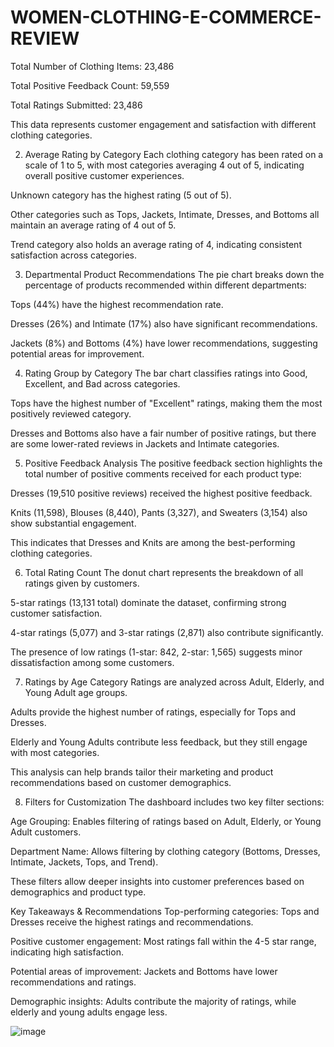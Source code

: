 # WOMEN-CLOTHING-E-COMMERCE-REVIEW
Total Number of Clothing Items: 23,486

Total Positive Feedback Count: 59,559

Total Ratings Submitted: 23,486

This data represents customer engagement and satisfaction with different clothing categories.

2. Average Rating by Category
Each clothing category has been rated on a scale of 1 to 5, with most categories averaging 4 out of 5, indicating overall positive customer experiences.

Unknown category has the highest rating (5 out of 5).

Other categories such as Tops, Jackets, Intimate, Dresses, and Bottoms all maintain an average rating of 4 out of 5.

Trend category also holds an average rating of 4, indicating consistent satisfaction across categories.

3. Departmental Product Recommendations
The pie chart breaks down the percentage of products recommended within different departments:

Tops (44%) have the highest recommendation rate.

Dresses (26%) and Intimate (17%) also have significant recommendations.

Jackets (8%) and Bottoms (4%) have lower recommendations, suggesting potential areas for improvement.

4. Rating Group by Category
The bar chart classifies ratings into Good, Excellent, and Bad across categories.

Tops have the highest number of "Excellent" ratings, making them the most positively reviewed category.

Dresses and Bottoms also have a fair number of positive ratings, but there are some lower-rated reviews in Jackets and Intimate categories.

5. Positive Feedback Analysis
The positive feedback section highlights the total number of positive comments received for each product type:

Dresses (19,510 positive reviews) received the highest positive feedback.

Knits (11,598), Blouses (8,440), Pants (3,327), and Sweaters (3,154) also show substantial engagement.

This indicates that Dresses and Knits are among the best-performing clothing categories.

6. Total Rating Count
The donut chart represents the breakdown of all ratings given by customers.

5-star ratings (13,131 total) dominate the dataset, confirming strong customer satisfaction.

4-star ratings (5,077) and 3-star ratings (2,871) also contribute significantly.

The presence of low ratings (1-star: 842, 2-star: 1,565) suggests minor dissatisfaction among some customers.

7. Ratings by Age Category
Ratings are analyzed across Adult, Elderly, and Young Adult age groups.

Adults provide the highest number of ratings, especially for Tops and Dresses.

Elderly and Young Adults contribute less feedback, but they still engage with most categories.

This analysis can help brands tailor their marketing and product recommendations based on customer demographics.

8. Filters for Customization
The dashboard includes two key filter sections:

Age Grouping: Enables filtering of ratings based on Adult, Elderly, or Young Adult customers.

Department Name: Allows filtering by clothing category (Bottoms, Dresses, Intimate, Jackets, Tops, and Trend).

These filters allow deeper insights into customer preferences based on demographics and product type.

Key Takeaways & Recommendations
Top-performing categories: Tops and Dresses receive the highest ratings and recommendations.

Positive customer engagement: Most ratings fall within the 4-5 star range, indicating high satisfaction.

Potential areas of improvement: Jackets and Bottoms have lower recommendations and ratings.

Demographic insights: Adults contribute the majority of ratings, while elderly and young adults engage less.

![image](https://github.com/user-attachments/assets/d18f46da-8a12-4b0c-a290-987eac33fa65)
